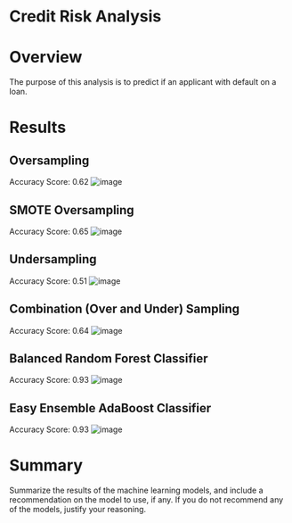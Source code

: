 # Credit Risk Analysis

# Overview 
The purpose of this analysis is to predict if an applicant with default on a loan.

# Results

## Oversampling
Accuracy Score: 0.62
![image](https://user-images.githubusercontent.com/88340176/148154903-00c0b312-c4ea-4c89-b6e1-dd57d8b8fe72.png)

## SMOTE Oversampling
Accuracy Score: 0.65
![image](https://user-images.githubusercontent.com/88340176/148154984-f96af832-e2dc-46ec-8d37-d8d22c3c4766.png)

## Undersampling
Accuracy Score: 0.51
![image](https://user-images.githubusercontent.com/88340176/148155018-1df35edf-57bb-47d9-8a2d-453c92f59728.png)

## Combination (Over and Under) Sampling
Accuracy Score: 0.64
![image](https://user-images.githubusercontent.com/88340176/148155071-b90d6015-cdec-46b7-9453-719bc9790937.png)

## Balanced Random Forest Classifier
Accuracy Score: 0.93
![image](https://user-images.githubusercontent.com/88340176/148155197-28e14511-2cdf-4c38-8ff0-2c38fe68332d.png)

## Easy Ensemble AdaBoost Classifier
Accuracy Score: 0.93
![image](https://user-images.githubusercontent.com/88340176/148155271-cc0b337b-20b3-417d-843a-ce9eac6b6986.png)

# Summary 
Summarize the results of the machine learning models, and include a recommendation on the model to use, if any. If you do not recommend any of the models, justify your reasoning.
